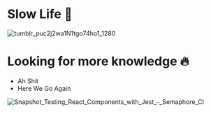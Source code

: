 # Slow Life :speech_balloon:	

![tumblr_puc2j2wa1N1tgo74ho1_1280](https://user-images.githubusercontent.com/73060136/119864644-07d54c80-bf45-11eb-89e0-bdb1355ea1e6.gif)

<!-- ![programming](https://user-images.githubusercontent.com/73060136/119861850-0b1b0900-bf42-11eb-8d06-47d8121aa40f.gif)
  -->
  
# Looking for more knowledge :fire:
- Ah Shit 
- Here We Go Again

![Snapshot_Testing_React_Components_with_Jest_-_Semaphore_CI](https://user-images.githubusercontent.com/73060136/120881824-0cad9680-c5fe-11eb-8e0a-ad68c84a7813.png)

<!---
SinsamutQ/SinsamutQ is a ✨ special ✨ repository because its `README.md` (this file) appears on your GitHub profile.
You can click the Preview link to take a look at your changes.
--->
